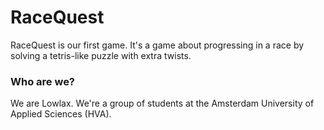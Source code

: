 # RaceQuest
RaceQuest is our first game.
It's a game about progressing in a race by solving a tetris-like puzzle with extra twists.

### Who are we?
We are Lowlax. We're a group of students at the Amsterdam University of Applied Sciences (HVA).